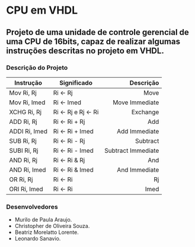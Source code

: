 # CPU em VHDL

## Projeto de uma unidade de controle gerencial de uma CPU de 16bits, capaz de realizar algumas instruções descritas no projeto em VHDL.

### Descrição do Projeto

   Instrução   |    Significado      |      Descrição
 ------------- | ------------------- | ---------------:
 Mov Ri, Rj    | Ri <- Rj            | Move 
 Mov Ri, Imed  | Ri <- Imed          | Move Immediate
 XCHG Ri, Rj   | Ri <- Rj e Rj <- Ri | Exchange
 ADD Ri, Rj    | Ri <- Ri + Rj       | Add
 ADDI Ri, Imed | Ri <- Ri + Imed     | Add Immediate
 SUB Ri, Rj    | Ri <- Ri - Rj       | Subtract
 SUBI Ri, Rj   | Ri <- Ri - Imed     | Subtract Immediate
 AND Ri, Rj    | Ri <- Ri & Rj       | And
 AND Ri, Imed  | Ri <- Ri & Imed     | And Immediate
 OR Ri, Rj     | Ri <- Ri | Rj       | Or
 ORI Ri, Imed  | Ri <- Ri | Imed     | Or Immediate
 
### Desenvolvedores
* Murilo de Paula Araujo.
* Christopher de Oliveira Souza.
* Beatriz Morelatto Lorente.
* Leonardo Sanavio.
